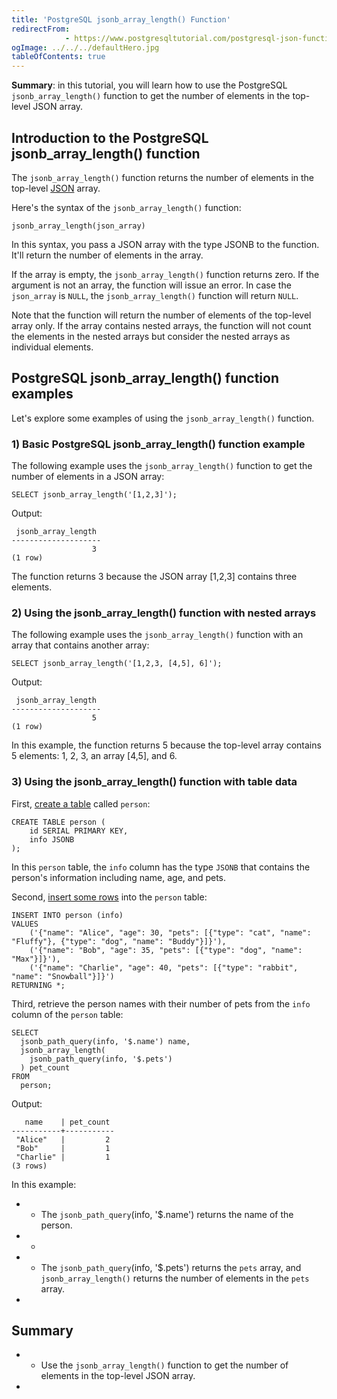 ```yaml
---
title: 'PostgreSQL jsonb_array_length() Function'
redirectFrom: 
            - https://www.postgresqltutorial.com/postgresql-json-functions/postgresql-jsonb_array_length/
ogImage: ../../../defaultHero.jpg
tableOfContents: true
---
```


**Summary**: in this tutorial, you will learn how to use the PostgreSQL `jsonb_array_length()` function to get the number of elements in the top-level JSON array.



## Introduction to the PostgreSQL jsonb_array_length() function



The `jsonb_array_length()` function returns the number of elements in the top-level [JSON](https://www.postgresqltutorial.com/postgresql-tutorial/postgresql-json/) array.



Here's the syntax of the `jsonb_array_length()` function:



```
jsonb_array_length(json_array)
```



In this syntax, you pass a JSON array with the type JSONB to the function. It'll return the number of elements in the array.



If the array is empty, the `jsonb_array_length()` function returns zero. If the argument is not an array, the function will issue an error. In case the `json_array` is `NULL`, the `jsonb_array_length()` function will return `NULL`.



Note that the function will return the number of elements of the top-level array only. If the array contains nested arrays, the function will not count the elements in the nested arrays but consider the nested arrays as individual elements.



## PostgreSQL jsonb_array_length() function examples



Let's explore some examples of using the `jsonb_array_length()` function.



### 1) Basic PostgreSQL jsonb_array_length() function example



The following example uses the `jsonb_array_length()` function to get the number of elements in a JSON array:



```
SELECT jsonb_array_length('[1,2,3]');
```



Output:



```
 jsonb_array_length
--------------------
                  3
(1 row)
```



The function returns 3 because the JSON array \[1,2,3] contains three elements.



### 2) Using the jsonb_array_length() function with nested arrays



The following example uses the `jsonb_array_length()` function with an array that contains another array:



```
SELECT jsonb_array_length('[1,2,3, [4,5], 6]');
```



Output:



```
 jsonb_array_length
--------------------
                  5
(1 row)
```



In this example, the function returns 5 because the top-level array contains 5 elements: 1, 2, 3, an array \[4,5], and 6.



### 3) Using the jsonb_array_length() function with table data



First, [create a table](https://www.postgresqltutorial.com/postgresql-tutorial/postgresql-create-table/) called `person`:



```
CREATE TABLE person (
    id SERIAL PRIMARY KEY,
    info JSONB
);
```



In this `person` table, the `info` column has the type `JSONB` that contains the person's information including name, age, and pets.



Second, [insert some rows](https://www.postgresqltutorial.com/postgresql-tutorial/postgresql-insert-multiple-rows/) into the `person` table:



```
INSERT INTO person (info)
VALUES
    ('{"name": "Alice", "age": 30, "pets": [{"type": "cat", "name": "Fluffy"}, {"type": "dog", "name": "Buddy"}]}'),
    ('{"name": "Bob", "age": 35, "pets": [{"type": "dog", "name": "Max"}]}'),
    ('{"name": "Charlie", "age": 40, "pets": [{"type": "rabbit", "name": "Snowball"}]}')
RETURNING *;
```



Third, retrieve the person names with their number of pets from the `info` column of the `person` table:



```
SELECT
  jsonb_path_query(info, '$.name') name,
  jsonb_array_length(
    jsonb_path_query(info, '$.pets')
  ) pet_count
FROM
  person;
```



Output:



```
   name    | pet_count
-----------+-----------
 "Alice"   |         2
 "Bob"     |         1
 "Charlie" |         1
(3 rows)
```



In this example:



- - The `jsonb_path_query`(info, '\$.name') returns the name of the person.
- -
- - The `jsonb_path_query`(info, '\$.pets') returns the `pets` array, and `jsonb_array_length()` returns the number of elements in the `pets` array.
- 


## Summary



- - Use the `jsonb_array_length()` function to get the number of elements in the top-level JSON array.
- 
